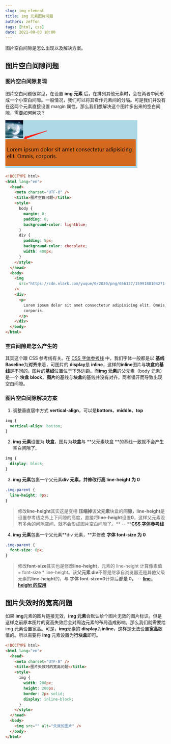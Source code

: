 ```yaml
---
slug: img-element
title: img 元素图片问题
authors: zeffon
tags: [html, css]
date: 2021-09-03 10:00
---
```


图片空白间隙是怎么出现以及解决方案。

<!--truncate-->

## 图片空白间隙问题

### 图片空白间隙复现

图片空白问题很常见，在设置 **img 元素** 后，在排列其他元素时，会在两者中间形成一个小空白间隙。一般情况，我们可以将其看作元素间的分隔。可是我们并没有在这两个元素直接设置 margin 属性，那么我们想解决这个图片多出来的空白间隙，需要如何解决？

![image.png](./img/09-03-01.png)

```html
<!DOCTYPE html>
<html lang="en">
  <head>
    <meta charset="UTF-8" />
    <title>图片空白问题</title>
    <style>
      body {
        margin: 0;
        padding: 0;
        background-color: lightblue;
      }
      div {
        padding: 5px;
        background-color: chocolate;
        width: 400px;
      }
    </style>
  </head>
  <body>
    <img
      src="https://cdn.nlark.com/yuque/0/2020/png/656137/1599188104271-avatar/01d4de2d-045c-4384-adbd-91bbdac7926c.png?x-oss-process=image%2Fresize%2Cm_fill%2Cw_56%2Ch_56%2Fformat%2Cpng"
    />
    <div>
      <p>
        Lorem ipsum dolor sit amet consectetur adipisicing elit. Omnis,
        corporis.
      </p>
    </div>
  </body>
</html>
```

### 空白间隙是怎么产生的

其实这个跟 CSS 参考线有关。在 [CSS 字体参考线](./2021-08-20-css-baseline.md) 中，我们字体一般都是以 **基线 Baseline**为**对齐**来着，可图片的 **display**是 **inline**，这样的**inline**图片与**块盒**的**基线**是不同的。图片的**基线**位置位于下外边距。而**img 元素**的父元素（body 元素）是一个 **块盒** **block**，**图片**的基线与**块盒**的基线并没有对齐，两者错开而导致出现空白间隙。

### 图片空白间隙解决方案

1. 调整垂直居中方式 **vertical-align**，可以是**bottom、middle、top**

```css
img {
  vertical-align: bottom;
}
```

2. **img 元素**设置为 **块盒**，图片为**块盒**与 **父元素块盒 **的基线一致就不会产生空白间隙了。

```css
img {
  display: block;
}
```

3. **img 元素**包裹一个父元素**div 元素，**并修改**行高 line-height 为 0**

```css
.img-parent {
  line-height: 0px;
}
```

> 修改**line-height**其实这是变相 **压缩掉**该**父元素**块盒的**间隙，line-height**是设置参考线之外上下间隙的高度，直接将**line-height**设置**0**，这样父元素没有多余的间隙空间，就不会形成图片空白间隙了。** -- **[**CSS 字体参考线**](./2021-08-20-css-baseline.md)

4. **img 元素**包裹一个父元素**div 元素，**并修改 **字体 font-size 为 0**

```css
.img-parent {
  font-size: 0px;
}
```

> 修改**font-size**其实也是修改**line-height**，元素的 line-height 计算像素值 = font-size \* line-height。该**父元素 div**不管是继承自浏览器还是其他父级元素的**line-height**的，与 **字体 font-size=0**计算后**都是 0。** -- [**line-height 的应用**](./2021-08-27-line-height.md)

## 图片失效时的宽高问题

如果 **img**元素的图片链接无效，**img 元素**会默认给个图片无效的图片标识。但是这样之前原本图片的宽高失效后会对周边元素的布局造成影响。那么我们就需要给 img 元素设置宽高。可是，**img**元素的 **display**为**inline**，这样是无法设置**宽高**数值的。所以需要将 **img** 元素设置为**行块盒**即可。

```html
<!DOCTYPE html>
<html lang="en">
  <head>
    <meta charset="UTF-8" />
    <title>图片失效时的宽高问题</title>
    <style>
      img {
        width: 200px;
        height: 200px;
        border: 2px solid;
        display: inline-block;
      }
    </style>
  </head>
  <body>
    <img src="" alt="失效的图片" />
  </body>
</html>
```
